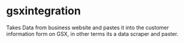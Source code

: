 # gsxintegration
Takes Data from business website and pastes it into the customer information form on GSX, in other terms its a data scraper and paster.
